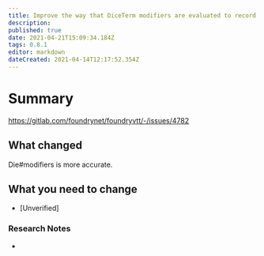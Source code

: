 ```yaml
---
title: Improve the way that DiceTerm modifiers are evaluated to record the exact set of modifiers which were applied, eliminating any invalid matches from the final formula.
description: 
published: true
date: 2021-04-21T15:09:34.184Z
tags: 0.8.1
editor: markdown
dateCreated: 2021-04-14T12:17:52.354Z
---
```


# Summary
https://gitlab.com/foundrynet/foundryvtt/-/issues/4782

## What changed

Die#modifiers is more accurate.

## What you need to change

* [Unverified] 

### Research Notes

* 